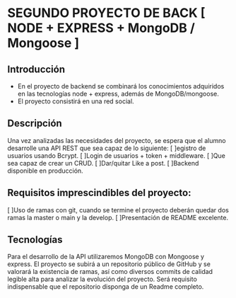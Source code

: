 # SEGUNDO PROYECTO DE BACK [ NODE + EXPRESS + MongoDB / Mongoose ]


## Introducción
- En el proyecto de backend se combinará los conocimientos adquiridos en las tecnologías node + express, además de MongoDB/mongoose.
- El proyecto consistirá en una red social.

## Descripción
Una vez analizadas las necesidades del proyecto, se espera que el alumno desarrolle una API REST que sea capaz de lo siguiente:
[ ]egistro de usuarios usando Bcrypt.
[ ]Login de usuarios + token + middleware.
[ ]Que sea capaz de crear un CRUD.
[ ]Dar/quitar Like a post.
[ ]Backend disponible en producción.

## Requisitos imprescindibles del proyecto:
[ ]Uso de ramas con git, cuando se termine el proyecto deberán quedar dos ramas la master o main y la develop.
[ ]Presentación de README excelente.


## Tecnologías
Para el desarrollo de la API utilizaremos MongoDB con Mongoose y express.
El proyecto se subirá a un repositorio público de GitHub y se valorará la existencia de ramas, así como diversos commits de calidad legible alta para analizar la evolución del proyecto.
Será requisito indispensable que el repositorio disponga de un Readme completo.
